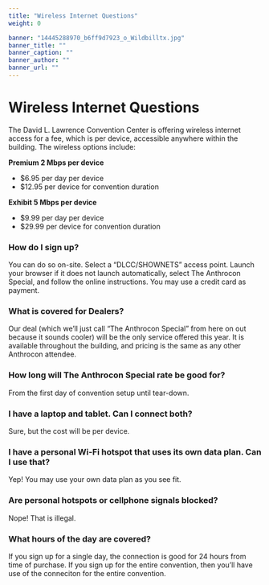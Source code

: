 ```yaml
---
title: "Wireless Internet Questions"
weight: 0

banner: "14445288970_b6ff9d7923_o_Wildbilltx.jpg"
banner_title: ""
banner_caption: ""
banner_author: ""
banner_url: ""
---
```


# Wireless Internet Questions

The David L. Lawrence Convention Center is offering wireless internet access for a fee, which is per device, accessible anywhere within the building. The wireless options include:

**Premium 2 Mbps per device**

- $6.95 per day per device
- $12.95 per device for convention duration

**Exhibit 5 Mbps per device**

- $9.99 per day per device
- $29.99 per device for convention duration

### **How do I sign up?**

You can do so on-site. Select a “DLCC/SHOWNETS” access point. Launch your browser if it does not launch automatically, select The Anthrocon Special, and follow the online instructions. You may use a credit card as payment.

### **What is covered for Dealers?**

Our deal (which we’ll just call “The Anthrocon Special” from here on out because it sounds cooler) will be the only service offered this year. It is available throughout the building, and pricing is the same as any other Anthrocon attendee.

### **How long will The Anthrocon Special rate be good for?**

From the first day of convention setup until tear-down.

### **I have a laptop and tablet. Can I connect both?**

Sure, but the cost will be per device.

### **I have a personal Wi-Fi hotspot that uses its own data plan. Can I use that?**

Yep! You may use your own data plan as you see fit.

### **Are personal hotspots or cellphone signals blocked?**

Nope! That is illegal.

### **What hours of the day are covered?**

If you sign up for a single day, the connection is good for 24 hours from time of purchase. If you sign up for the entire convention, then you’ll have use of the conneciton for the entire convention.
